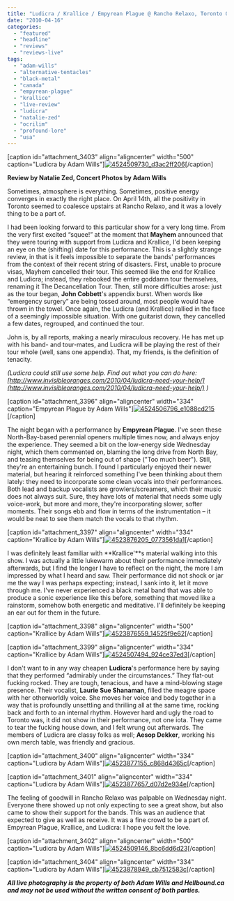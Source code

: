 ```yaml
---
title: "Ludicra / Krallice / Empyrean Plague @ Rancho Relaxo, Toronto ON, April 14, 2010"
date: "2010-04-16"
categories: 
  - "featured"
  - "headline"
  - "reviews"
  - "reviews-live"
tags: 
  - "adam-wills"
  - "alternative-tentacles"
  - "black-metal"
  - "canada"
  - "empyrean-plague"
  - "krallice"
  - "live-review"
  - "ludicra"
  - "natalie-zed"
  - "ocrilim"
  - "profound-lore"
  - "usa"
---
```


\[caption id="attachment\_3403" align="aligncenter" width="500" caption="Ludicra by Adam Wills"\][![4524509730_d3ac2ff206](http://www.hellbound.ca/wp-content/uploads/2010/04/4524509730_d3ac2ff206.jpg "4524509730_d3ac2ff206")](http://www.hellbound.ca/wp-content/uploads/2010/04/4524509730_d3ac2ff206.jpg)\[/caption\]

**Review by Natalie Zed, Concert Photos by Adam Wills**

Sometimes, atmosphere is everything. Sometimes, positive energy converges in exactly the right place. On April 14th, all the positivity in Toronto seemed to coalesce upstairs at Rancho Relaxo, and it was a lovely thing to be a part of.

I had been looking forward to this particular show for a very long time. From the very first excited “squee!” at the moment that **Mayhem** announced that they were touring with support from Ludicra and Krallice, I'd been keeping an eye on the (shifting) date for this performance. This is a slightly strange review, in that is it feels impossible to separate the bands' performances from the context of their recent string of disasters. First, unable to procure visas, Mayhem cancelled their tour. This seemed like the end for Krallice and Ludicra; instead, they rebooked the entire goddamn tour themselves, renaming it The Decancellation Tour. Then, still more difficulties arose: just as the tour began, **John Cobbett**'s appendix burst. When words like “emergency surgery” are being tossed around, most people would have thrown in the towel. Once again, the Ludicra (and Krallice) rallied in the face of a seemingly impossible situation. With one guitarist down, they cancelled a few dates, regrouped, and continued the tour.

John is, by all reports, making a nearly miraculous recovery. He has met up with his band- and tour-mates, and Ludicra will be playing the rest of their tour whole (well, sans one appendix). That, my friends, is the definition of tenacity.

_(Ludicra could still use some help. Find out what you can do here: [http://www.invisibleoranges.com/2010/04/ludicra-need-your-help/](http://www.invisibleoranges.com/2010/04/ludicra-need-your-help/) )_

\[caption id="attachment\_3396" align="aligncenter" width="334" caption="Empyrean Plague by Adam Wills"\][![4524506796_e1088cd215](http://www.hellbound.ca/wp-content/uploads/2010/04/4524506796_e1088cd215.jpg "4524506796_e1088cd215")](http://www.hellbound.ca/wp-content/uploads/2010/04/4524506796_e1088cd215.jpg)\[/caption\]

The night began with a performance by **Empyrean Plague**. I've seen these North-Bay-based perennial openers multiple times now, and always enjoy the experience. They seemed a bit on the low-energy side Wednesday night, which them commented on, blaming the long drive from North Bay, and teasing themselves for being out of shape ("Too much beer"). Still, they're an entertaining bunch. I found I particularly enjoyed their newer material, but hearing it reinforced something I've been thinking about them lately: they need to incorporate some clean vocals into their performances. Both lead and backup vocalists are growlers/screamers, which their music does not always suit. Sure, they have lots of material that needs some ugly voice-work, but more and more, they're incorporating slower, softer moments. Their songs ebb and flow in terms of the instrumentation – it would be neat to see them match the vocals to that rhythm.

\[caption id="attachment\_3397" align="aligncenter" width="334" caption="Krallice by Adam Wills"\][![4523876205_0773561da1](http://www.hellbound.ca/wp-content/uploads/2010/04/4523876205_0773561da1.jpg "4523876205_0773561da1")](http://www.hellbound.ca/wp-content/uploads/2010/04/4523876205_0773561da1.jpg)\[/caption\]

I was definitely least familiar with **Krallice'**s material walking into this show. I was actually a little lukewarm about their performance immediately afterwards, but I find the longer I have to reflect on the night, the more I am impressed by what I heard and saw. Their performance did not shock or jar me the way I was perhaps expecting; instead, I sank into it, let it move through me. I've never experienced a black metal band that was able to produce a sonic experience like this before, something that moved like a rainstorm, somehow both energetic and meditative. I'll definitely be keeping an ear out for them in the future.

\[caption id="attachment\_3398" align="aligncenter" width="500" caption="Krallice by Adam Wills"\][![4523876559_14525f9e62](http://www.hellbound.ca/wp-content/uploads/2010/04/4523876559_14525f9e62.jpg "4523876559_14525f9e62")](http://www.hellbound.ca/wp-content/uploads/2010/04/4523876559_14525f9e62.jpg)\[/caption\]

\[caption id="attachment\_3399" align="aligncenter" width="334" caption="Krallice by Adam Wills"\][![4524507494_924ce37ed3](http://www.hellbound.ca/wp-content/uploads/2010/04/4524507494_924ce37ed3.jpg "4524507494_924ce37ed3")](http://www.hellbound.ca/wp-content/uploads/2010/04/4524507494_924ce37ed3.jpg)\[/caption\]

I don't want to in any way cheapen **Ludicra**'s performance here by saying that they performed “admirably under the circumstances.” They flat-out fucking rocked. They are tough, tenacious, and have a mind-blowing stage presence. Their vocalist, **Laurie Sue Shanaman**, filled the meagre space with her otherworldly voice. She moves her voice and body together in a way that is profoundly unsettling and thrilling all at the same time, rocking back and forth to an internal rhythm. However hard and ugly the road to Toronto was, it did not show in their performance, not one iota. They came to tear the fucking house down, and I felt wrung out afterwards. The members of Ludicra are classy folks as well; **Aesop Dekker**, working his own merch table, was friendly and gracious.

\[caption id="attachment\_3400" align="aligncenter" width="334" caption="Ludicra by Adam Wills"\][![4523877155_c868d4365c](http://www.hellbound.ca/wp-content/uploads/2010/04/4523877155_c868d4365c.jpg "4523877155_c868d4365c")](http://www.hellbound.ca/wp-content/uploads/2010/04/4523877155_c868d4365c.jpg)\[/caption\]

\[caption id="attachment\_3401" align="aligncenter" width="334" caption="Ludicra by Adam Wills"\][![4523877657_d07d2e934e](http://www.hellbound.ca/wp-content/uploads/2010/04/4523877657_d07d2e934e.jpg "4523877657_d07d2e934e")](http://www.hellbound.ca/wp-content/uploads/2010/04/4523877657_d07d2e934e.jpg)\[/caption\]

The feeling of goodwill in Rancho Relaxo was palpable on Wednesday night. Everyone there showed up not only expecting to see a great show, but also came to show their support for the bands. This was an audience that expected to give as well as receive. It was a fine crowd to be a part of. Empyrean Plague, Krallice, and Ludicra: I hope you felt the love.

\[caption id="attachment\_3402" align="aligncenter" width="500" caption="Ludicra by Adam Wills"\][![4524509146_8bc6dd6d23](http://www.hellbound.ca/wp-content/uploads/2010/04/4524509146_8bc6dd6d23.jpg "4524509146_8bc6dd6d23")](http://www.hellbound.ca/wp-content/uploads/2010/04/4524509146_8bc6dd6d23.jpg)\[/caption\]

\[caption id="attachment\_3404" align="aligncenter" width="334" caption="Ludicra by Adam Wills"\][![4523878949_cb7512583c](http://www.hellbound.ca/wp-content/uploads/2010/04/4523878949_cb7512583c.jpg "4523878949_cb7512583c")](http://www.hellbound.ca/wp-content/uploads/2010/04/4523878949_cb7512583c.jpg)\[/caption\]

**_All live photography is the property of both Adam Wills and Hellbound.ca and may not be used without the written consent of both parties._**
